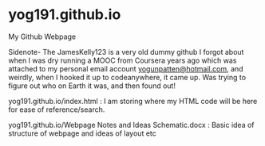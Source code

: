 # yog191.github.io
My Github Webpage

Sidenote- The JamesKelly123 is a very old dummy github I forgot about when I was dry running a MOOC from Coursera years ago which was attached to my personal email account yogunpatten@hotmail.com, and weirdly, when I hooked it up to codeanywhere, it came up. Was trying to figure out who on Earth it was, and then found out!

yog191.github.io/index.html : I am storing where my HTML code will be here for ease of reference/search.

yog191.github.io/Webpage Notes and Ideas Schematic.docx : Basic idea of structure of webpage and ideas of layout etc
